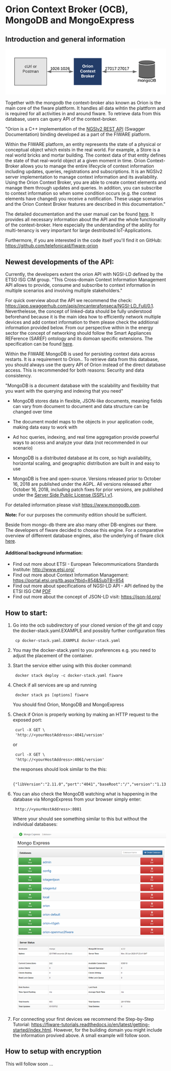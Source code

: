 # Orion Context Broker (OCB), MongoDB and MongoExpress

## Introduction and general information

![Overview of the core generic enablers of fiware](../docs/figures/Orion.png)

Together with the mongodb the context-broker also known as Orion is the main core of the fiware plattform. It handles all data wihtin the plattform and is required for all activities in and around fiware. To retrieve data from this database, users can query API of the context-broker.

"Orion is a C++ implementation of the [NGSIv2 REST API](https://swagger.lab.fiware.org/?url=https://raw.githubusercontent.com/Fiware/specifications/master/OpenAPI/ngsiv2/ngsiv2-openapi.json#/) (Swagger Documentation) binding developed as a part of the FIWARE platform.

Within the FIWARE platform, an entity represents the state of a physical or conceptual object which exists in the real world. For example, a Store is a real world bricks and mortar building. The context data of that entity defines the state of that real-world object at a given moment in time.
Orion Context-Broker allows you to manage the entire lifecycle of context information including updates, queries, registrations and subscriptions. It is an NGSIv2 server implementation to manage context information and its availability. Using the Orion Context Broker, you are able to create context elements and manage them through updates and queries. In addition, you can subscribe to context information so when some condition occurs (e.g. the context elements have changed) you receive a notification. These usage scenarios and the Orion Context Broker features are described in this documentation."

The detailed documentation and the user manual can be found [here](https://fiware-orion.readthedocs.io/en/latest/index.html). It provides all necessary information about the API and the whole functionality of the context-broker. Here especially the understanding of the ability for multi-tenancy is very important for large destributed IoT-Applications.

Furthermore, if you are interested in the code itself you'll find it on GitHub:
https://github.com/telefonicaid/fiware-orion

## Newest developments of the API:
Currently, the developers extent the orion API with NGSI-LD defined by the ETSO ISG CIM group. "This Cross-domain Context Information Management API allows to provide, consume and subscribe to context information in multiple scenarios and involving multiple stakeholders."

For quick overview about the API we recommend the check: https://app.swaggerhub.com/apis/jmcanterafonseca/NGSI-LD_Full/0.1.
Neverthelesse, the concept of linked-data should be fully understood beforehand because it is the main idea how to efficiently network multiple devices and add context information to them please check the additional information provided below. From our perspective within in the energy sector the concept of networking should follow the Smart Appliances REFerence (SAREF) ontology and its domoan specific extensions. The specification can be found [here](https://www.etsi.org/standards-search#page=1&search=SAREF&title=1&etsiNumber=1&content=1&version=0&onApproval=1&published=1&historical=1&startDate=1988-01-15&endDate=2018-12-06&harmonized=0&keyword=&TB=&stdType=&frequency=&mandate=&collection=&sort=3).

Within the FIWARE MongoDB is used for persisting context data across restarts. It is a requirement to Orion..
To retrieve data from this database, you should always use the query API of Orion instead of the direct database access.
This is recommended for both reasons: Security and data consistency.

"MongoDB is a document database with the scalability and flexibility that you want with the querying and indexing that you need"

- MongoDB stores data in flexible, JSON-like documents, meaning fields can vary from document to document and data structure can be changed over time

- The document model maps to the objects in your application code, making data easy to work with

- Ad hoc queries, indexing, and real time aggregation provide powerful ways to access and analyze your data (not recommended in our scenario)

- MongoDB is a distributed database at its core, so high availability, horizontal scaling, and geographic distribution are built in and easy to use

- MongoDB is free and open-source. Versions released prior to October 16, 2018 are published under the AGPL. All versions released after October 16, 2018, including patch fixes for prior versions, are published under the [Server Side Public License (SSPL) v1](https://www.mongodb.com/licensing/server-side-public-license).

For detailed information please visit https://www.mongodb.com.

**Note:** For our purposes the community edition should be sufficient.

Beside from mongo-db there are also many other DB-engines our there. The developers of fiware decided to choose this engine. For a comparative overview of diffenrent database engines, also the underlying of fiware click
 [here](https://db-engines.com/en/system/CrateDB%3BInfluxDB%3BMongoDB).


#### Additional background information:
- Find out more about ETSI - European Telecommunications Standards Institute: http://www.etsi.org/
- Find out more about Context Information Management: https://portal.etsi.org/tb.aspx?tbid=854&SubTB=854
- Find out more about specifications of NGSI-LD API - API defined by the ETSI ISG CIM [PDF](https://www.etsi.org/deliver/etsi_gs/CIM/001_099/004/01.01.01_60/gs_CIM004v010101p.pdf)
- Find out more about the concept of JSON-LD visit: https://json-ld.org/

## How to start:

1. Go into the ocb subdirectory of your cloned version of the git and copy the docker-stack.yaml.EXAMPLE and possibly further configuration files

        cp docker-stack.yaml.EXAMPLE docker-stack.yaml

2. You may the docker-stack.yaml to you preferences e.g. you need to
adjust the placement of the container.

3. Start the service either using with this docker command:

        docker stack deploy -c docker-stack.yaml fiware

4. Check if all services are up and running

        docker stack ps [options] fiware
        
   You should find Orion, MongoDB and MongoExpress
         
5. Check if Orion is properly working by making an HTTP request to the exposed port:

        curl -X GET \
        'http://<yourHostAddress>:4041/version'
    
    or 
    
        curl -X GET \
        'http://<yourHostAddress>:4061/version'
        
    the responses should look similar to the this:

        {"libVersion":"2.11.0","port":"4041","baseRoot":"/","version":"1.13.0"}

6. You can also check the MongoDB watching what is happening in the database 
via MongoExpress from your browser simply enter:
        
        http://<yourHostAddress>:8081
   
   Where your should see something similar to this but without the individual databases:
   
   ![View from Mongo Express](../docs/figures/MongoExpress.png)
   
   
7. For connecting your first devices we recommend the Step-by-Step Tutorial:
    https://fiware-tutorials.readthedocs.io/en/latest/getting-started/index.html.
    However, for the building domain you might include the information provived above. 
    A small example will follow soon.
    
## How to setup with encryption

This will follow soon ...
